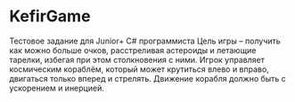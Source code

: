 # KefirGame
Тестовое задание для Junior+ С# программиста
Цель игры – получить как можно больше очков, расстреливая астероиды и летающие тарелки,
избегая при этом столкновения с ними.
Игрок управляет космическим кораблём, который может крутиться влево и вправо, двигаться
только вперед и стрелять. Движение корабля должно быть с ускорением и инерцией.

